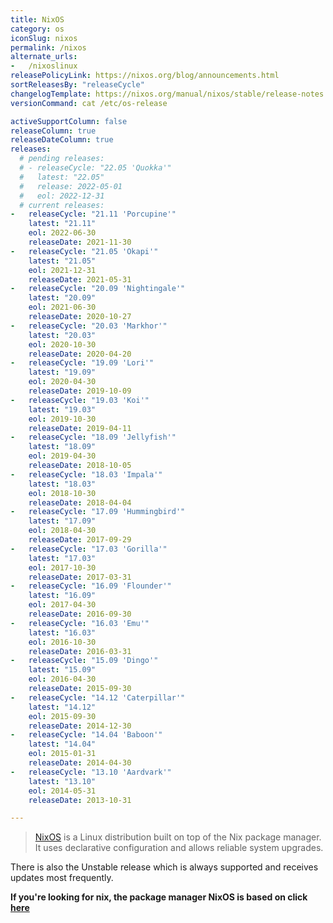 ```yaml
---
title: NixOS
category: os
iconSlug: nixos
permalink: /nixos
alternate_urls:
-   /nixoslinux
releasePolicyLink: https://nixos.org/blog/announcements.html
sortReleasesBy: "releaseCycle"
changelogTemplate: https://nixos.org/manual/nixos/stable/release-notes.html#sec-release-__LATEST__
versionCommand: cat /etc/os-release

activeSupportColumn: false
releaseColumn: true
releaseDateColumn: true
releases:
  # pending releases:
  # - releaseCycle: "22.05 'Quokka'"
  #   latest: "22.05"
  #   release: 2022-05-01
  #   eol: 2022-12-31
  # current releases:
-   releaseCycle: "21.11 'Porcupine'"
    latest: "21.11"
    eol: 2022-06-30
    releaseDate: 2021-11-30
-   releaseCycle: "21.05 'Okapi'"
    latest: "21.05"
    eol: 2021-12-31
    releaseDate: 2021-05-31
-   releaseCycle: "20.09 'Nightingale'"
    latest: "20.09"
    eol: 2021-06-30
    releaseDate: 2020-10-27
-   releaseCycle: "20.03 'Markhor'"
    latest: "20.03"
    eol: 2020-10-30
    releaseDate: 2020-04-20
-   releaseCycle: "19.09 'Lori'"
    latest: "19.09"
    eol: 2020-04-30
    releaseDate: 2019-10-09
-   releaseCycle: "19.03 'Koi'"
    latest: "19.03"
    eol: 2019-10-30
    releaseDate: 2019-04-11
-   releaseCycle: "18.09 'Jellyfish'"
    latest: "18.09"
    eol: 2019-04-30
    releaseDate: 2018-10-05
-   releaseCycle: "18.03 'Impala'"
    latest: "18.03"
    eol: 2018-10-30
    releaseDate: 2018-04-04
-   releaseCycle: "17.09 'Hummingbird'"
    latest: "17.09"
    eol: 2018-04-30
    releaseDate: 2017-09-29
-   releaseCycle: "17.03 'Gorilla'"
    latest: "17.03"
    eol: 2017-10-30
    releaseDate: 2017-03-31
-   releaseCycle: "16.09 'Flounder'"
    latest: "16.09"
    eol: 2017-04-30
    releaseDate: 2016-09-30
-   releaseCycle: "16.03 'Emu'"
    latest: "16.03"
    eol: 2016-10-30
    releaseDate: 2016-03-31
-   releaseCycle: "15.09 'Dingo'"
    latest: "15.09"
    eol: 2016-04-30
    releaseDate: 2015-09-30
-   releaseCycle: "14.12 'Caterpillar'"
    latest: "14.12"
    eol: 2015-09-30
    releaseDate: 2014-12-30
-   releaseCycle: "14.04 'Baboon'"
    latest: "14.04"
    eol: 2015-01-31
    releaseDate: 2014-04-30
-   releaseCycle: "13.10 'Aardvark'"
    latest: "13.10"
    eol: 2014-05-31
    releaseDate: 2013-10-31

---
```


> [NixOS](https://nixos.org/) is a Linux distribution built on top of the Nix package manager. It uses declarative configuration and allows reliable system upgrades.

There is also the Unstable release which is always supported and receives updates most frequently.

**If you're looking for nix, the package manager NixOS is based on click [here](./nix)**
